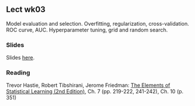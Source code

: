 
## Lect wk03

Model evaluation and selection. Overfitting, regularization, cross-validation. ROC curve, AUC.
Hyperparameter tuning, grid and random search. 


### Slides

Slides [here](https://drive.google.com/open?id=1vmRjKD3jg7pL7p3r3LGLXupa12Llh9szj8Jngm5bQkg).


### Reading

Trevor Hastie, Robert Tibshirani, Jerome Friedman: [The Elements of Statistical Learning (2nd Edition)](http://statweb.stanford.edu/~tibs/ElemStatLearn/printings/ESLII_print10.pdf), Ch. 7 (pp. 219-222, 241-242), Ch. 10 (p. 351)



